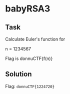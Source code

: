 # babyRSA3

## Task

Calculate Euler's function for 

n = 1234567

Flag is donnuCTF{f(n)}

## Solution

Flag: `donnuCTF{1224720}`

